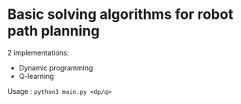 # Basic solving algorithms for robot path planning

2 implementations:
- Dynamic programming
- Q-learning

Usage :
`python3 main.py <dp/q>`